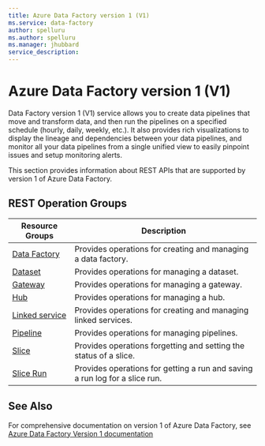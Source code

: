 ```yaml
---
title: Azure Data Factory version 1 (V1)
ms.service: data-factory
author: spelluru
ms.author: spelluru
ms.manager: jhubbard
service_description: 
---
```



# Azure Data Factory version 1 (V1)
Data Factory version 1 (V1) service allows you to create data pipelines that move and transform data, and then run the pipelines on a specified schedule (hourly, daily, weekly, etc.). It also provides rich visualizations to display the lineage and dependencies between your data pipelines, and monitor all your data pipelines from a single unified view to easily pinpoint issues and setup monitoring alerts.

This section provides information about REST APIs that are supported by version 1 of Azure Data Factory. 

## REST Operation Groups

| Resource Groups                                 | Description                                                                 |
|-------------------------------------------------|-----------------------------------------------------------------------------|
| [Data Factory](v1/data-factory-data-factory.md)     | Provides operations for creating and managing a data factory.               |
| [Dataset](v1/data-factory-dataset.md)               | Provides operations for managing a dataset.                                 |
| [Gateway](v1/data-factory-gateway.md)               | Provides operations for managing a gateway.                                 |
| [Hub](v1/data-factory-hub.md)                       | Provides operations for managing a hub.                                     |
| [Linked service](v1/data-factory-linked-service.md) | Provides operations for creating and managing linked services.              |
| [Pipeline](v1/data-factory-pipeline.md)             | Provides operations for managing pipelines.                                 |
| [Slice](v1/data-factory-slice.md)                   | Provides operations forgetting and setting the status of a slice.           |
| [Slice Run](v1/data-factory-slice-run.md)           | Provides operations for getting a run and saving a run log for a slice run. |


## See Also
For comprehensive documentation on version 1 of Azure Data Factory, see [Azure Data Factory Version 1 documentation](https://azure.microsoft.com/documentation/services/data-factory/v1/data-factory-introduction/)
